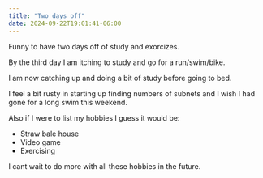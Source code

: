 ```yaml
---
title: "Two days off"
date: 2024-09-22T19:01:41-06:00
---
```


Funny to have two days off of study and exorcizes.

By the third day I am itching to study and go for a run/swim/bike.

I am now catching up and doing a bit of study before going to bed. 

I feel a bit rusty in starting up finding numbers of subnets and I wish I had gone for a long swim this weekend.  

Also if I were to list my hobbies I guess it would be:

- Straw bale house
- Video game
- Exercising

I cant wait to do more with all these hobbies in the future. 
